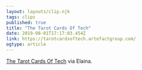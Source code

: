 ```yaml
---
layout: layouts/clip.njk 
tags: clips 
published: true 
title: "The Tarot Cards Of Tech" 
date: 2019-08-01T17:17:03.454Z 
link: https://tarotcardsoftech.artefactgroup.com/ 
ogtype: article 
---
```

[The Tarot Cards Of Tech](https://tarotcardsoftech.artefactgroup.com/) 
via Elaina.
